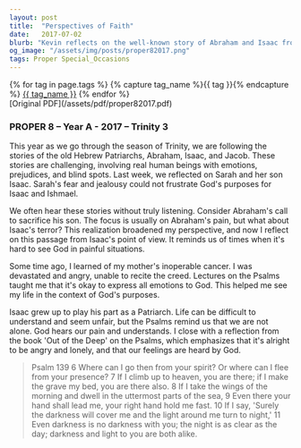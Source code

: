```yaml
---
layout: post
title:  "Perspectives of Faith"
date:   2017-07-02
blurb: "Kevin reflects on the well-known story of Abraham and Isaac from a fresh perspective, considering Isaac's experience and emotions. He connects this to personal struggles with faith and understanding God's purpose in times of pain. The sermon emphasizes the importance of honesty before God and finding comfort in the Psalms during hardship."
og_image: "/assets/img/posts/proper82017.png"
tags: Proper Special_Occasions
---    
```

<div class="tag-pills">
  {% for tag in page.tags %}
    {% capture tag_name %}{{ tag }}{% endcapture %}
    <a href="{{ site.baseurl }}/tag/{{ tag_name }}" class="tag-pill">{{ tag_name }}</a>
  {% endfor %}
</div>
[Original PDF](/assets/pdf/proper82017.pdf)

### PROPER 8 – Year A - 2017 – Trinity 3

This year as we go through the season of Trinity, we are following the stories of the old Hebrew Patriarchs, Abraham, Isaac, and Jacob. These stories are challenging, involving real human beings with emotions, prejudices, and blind spots. Last week, we reflected on Sarah and her son Isaac. Sarah's fear and jealousy could not frustrate God's purposes for Isaac and Ishmael.

We often hear these stories without truly listening. Consider Abraham's call to sacrifice his son. The focus is usually on Abraham's pain, but what about Isaac's terror? This realization broadened my perspective, and now I reflect on this passage from Isaac's point of view. It reminds us of times when it's hard to see God in painful situations.

Some time ago, I learned of my mother's inoperable cancer. I was devastated and angry, unable to recite the creed. Lectures on the Psalms taught me that it's okay to express all emotions to God. This helped me see my life in the context of God's purposes.

Isaac grew up to play his part as a Patriarch. Life can be difficult to understand and seem unfair, but the Psalms remind us that we are not alone. God hears our pain and understands. I close with a reflection from the book 'Out of the Deep' on the Psalms, which emphasizes that it's alright to be angry and lonely, and that our feelings are heard by God.

> Psalm 139
> 6 Where can I go then from your spirit? Or where can I flee from your presence?
> 7 If I climb up to heaven, you are there; if I make the grave my bed, you are there also.
> 8 If I take the wings of the morning and dwell in the uttermost parts of the sea,
> 9 Even there your hand shall lead me, your right hand hold me fast.
> 10 If I say, 'Surely the darkness will cover me and the light around me turn to night,'
> 11 Even darkness is no darkness with you; the night is as clear as the day; darkness and light to you are both alike.

